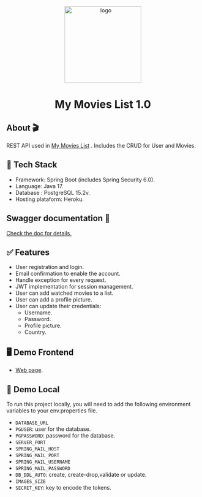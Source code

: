 <div align="center">
  <img src="https://i.ibb.co/RSbYNhr/logo.png" alt="logo" width="200" height="auto" />
  <h1>My Movies List 1.0</h1>
</div>

## About 🎬

REST API used in [My Movies List](https://nicolas-palacio.github.io/my-movies-list/) . Includes the CRUD for User and Movies.

## 👾 Tech Stack

- Framework: Spring Boot (includes Spring Security 6.0).
- Language: Java 17.
- Database : PostgreSQL 15.2v.
- Hosting plataform: Heroku.

## Swagger documentation 📃

[Check the doc for details.](https://pp1-iot.herokuapp.com/iot-api.html)

## ✅ Features

- User registration and login.
- Email confirmation to enable the account.
- Handle exception for every request.
- JWT implementation for session management.
- User can add watched movies to a list.
- User can add a profile picture.
- User can update their credentials:
  - Username.
  - Password.
  - Profile picture.
  - Country.

## 🖥 Demo Frontend

- [Web page](https://nicolas-palacio.github.io/my-movies-list/).

## 🔑 Demo Local

To run this project locally, you will need to add the following environment variables to your env.properties file.

- `DATABASE_URL`
- `PGUSER`: user for the database.
- `PGPASSWORD`: password for the database.
- `SERVER_PORT`
- `SPRING_MAIL_HOST`
- `SPRING_MAIL_PORT`
- `SPRING_MAIL_USERNAME`
- `SPRING_MAIL_PASSWORD`
- `DB_DDL_AUTO`: create, create-drop,validate or update.
- `IMAGES_SIZE`
- `SECRET_KEY`: key to encode the tokens.
